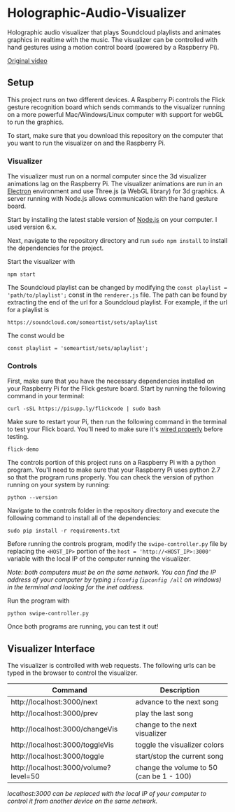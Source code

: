 # Holographic-Audio-Visualizer

Holographic audio visualizer that plays Soundcloud playlists and animates graphics in realtime with the music. The visualizer can be controlled with hand gestures using a motion control board (powered by a Raspberry Pi).

[Original video](https://youtu.be/MrgGXQvAuR4)

## Setup

This project runs on two different devices. A Raspberry Pi controls the Flick gesture recognition board which sends commands to the visualizer running on a more powerful Mac/Windows/Linux computer with support for webGL to run the graphics.

To start, make sure that you download this repository on the computer that you want to run the visualizer on and the Raspberry Pi. 

### Visualizer

The visualizer must run on a normal computer since the 3d visualizer animations lag on the Raspberry Pi. The visualizer animations are run in an [Electron](https://electron.atom.io/) environment and use Three.js (a WebGL library) for 3d graphics. A server running with Node.js allows communication with the hand gesture board. 

Start by installing the latest stable version of [Node.js](https://nodejs.org/en/) on your computer. I used version 6.x.

Next, navigate to the repository directory and run `sudo npm install` to install the dependencies for the project.

Start the visualizer with

```
npm start
```

The Soundcloud playlist can be changed by modifying the `const playlist = 'path/to/playlist';` const in the `renderer.js` file. The path can be found by extracting the end of the url for a Soundcloud playlist. For example, if the url for a playlist is

```
https://soundcloud.com/someartist/sets/aplaylist
```
The const would be 

```
const playlist = 'someartist/sets/aplaylist';
```

### Controls

First, make sure that you have the necessary dependencies installed on your Raspberry Pi for the Flick gesture board. Start by running the following command in your terminal:

```
curl -sSL https://pisupp.ly/flickcode | sudo bash
```

Make sure to restart your Pi, then run the following command in the terminal to test your Flick board. You'll need to make sure it's [wired properly](https://www.pi-supply.com/make/flick-quick-start-faq/) before testing.

```
flick-demo
```

The controls portion of this project runs on a Raspberry Pi with a python program. You'll need to make sure that your Raspberry Pi uses python 2.7 so that the program runs properly. You can check the version of python running on your system by running: 

```
python --version
```

Navigate to the controls folder in the repository directory and execute the following command to install all of the dependencies:

```
sudo pip install -r requirements.txt
```

Before running the controls program, modify the `swipe-controller.py` file by replacing the `<HOST_IP>` portion of the `host = 'http://<HOST_IP>:3000'` variable with the local IP of the computer running the visualizer. 

*Note: both computers must be on the same network. You can find the IP address of your computer by typing `ifconfig` (`ipconfig /all` on windows) in the terminal and looking for the inet address.*

Run the program with

```
python swipe-controller.py
```

Once both programs are running, you can test it out!

## Visualizer Interface

The visualizer is controlled with web requests. The following urls can be typed in the browser to control the visualizer. 

| Command  | Description |
| ------------- | ------------- |
| http://localhost:3000/next  | advance to the next song  
| http://localhost:3000/prev  | play the last song
| http://localhost:3000/changeVis | change to the next visualizer
| http://localhost:3000/toggleVis | toggle the visualizer colors
| http://localhost:3000/toggle | start/stop the current song
| http://localhost:3000/volume?level=50 | change the volume to 50 (can be 1 - 100)

*localhost:3000 can be replaced with the local IP of your computer to control it from another device on the same network.*
